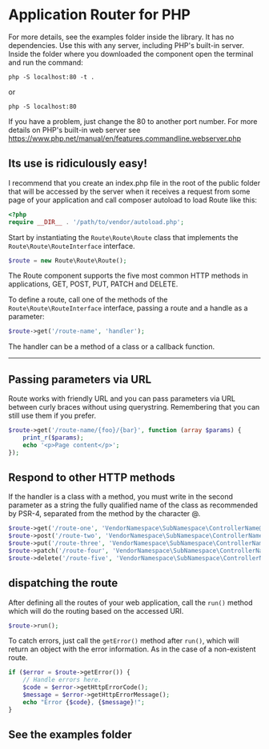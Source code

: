 Application Router for PHP
===========================

For more details, see the examples folder inside the library. It has no dependencies. Use this with any server, including PHP's built-in server. Inside the folder where you downloaded the component open the terminal and run the command:

```ch
php -S localhost:80 -t .
```
or
```ch
php -S localhost:80
```

If you have a problem, just change the 80 to another port number. For more details on PHP's built-in web server see https://www.php.net/manual/en/features.commandline.webserver.php

Its use is ridiculously easy!
-----------------------------

I recommend that you create an index.php file in the root of the public folder that will be accessed by the server when it receives a request from some page of your application and call composer autoload to load Route like this:

```php
<?php
require __DIR__ . '/path/to/vendor/autoload.php';
```

Start by instantiating the ```Route\Route\Route``` class that implements the ```Route\Route\RouteInterface``` interface.

```php
$route = new Route\Route\Route();
```

The Route component supports the five most common HTTP methods in applications, GET, POST, PUT, PATCH and DELETE.

To define a route, call one of the methods of the ```Route\Route\RouteInterface``` interface, passing a route and a handle as a parameter:

```php
$route->get('/route-name', 'handler');
```

The handler can be a method of a class or a callback function.

______________________________________________________________________

Passing parameters via URL
--------------------------
Route works with friendly URL and you can pass parameters via URL between curly braces without using querystring. Remembering that you can still use them if you prefer.

```php
$route->get('/route-name/{foo}/{bar}', function (array $params) {
    print_r($params);
    echo '<p>Page content</p>';
});
```

Respond to other HTTP methods
-----------------------------
If the handler is a class with a method, you must write in the second parameter as a string the fully qualified name of the class as recommended by PSR-4, separated from the method by the character @.
```php
$route->get('/route-one', 'VendorNamespace\SubNamespace\ControllerName@methodA');
$route->post('/route-two', 'VendorNamespace\SubNamespace\ControllerName@methodB');
$route->put('/route-three', 'VendorNamespace\SubNamespace\ControllerName@methodC');
$route->patch('/route-four', 'VendorNamespace\SubNamespace\ControllerName@methodD');
$route->delete('/route-five', 'VendorNamespace\SubNamespace\ControllerName@methodE');
```

dispatching the route
---------------------

After defining all the routes of your web application, call the ```run()``` method which will do the routing based on the accessed URI.

```php
$route->run();
```

To catch errors, just call the ```getError()``` method after ```run()```, which will return an object with the error information. As in the case of a non-existent route.
```php
if ($error = $route->getError()) {
    // Handle errors here.
    $code = $error->getHttpErrorCode();
    $message = $error->getHttpErrorMessage();
    echo "Error {$code}, {$message}!";
}
```
See the examples folder
-----------------------
